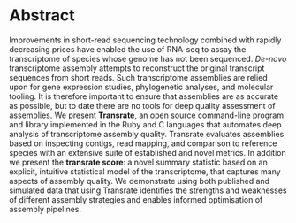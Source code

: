 # Abstract

Improvements in short-read sequencing technology combined with rapidly decreasing prices have enabled the use of RNA-seq to assay the transcriptome of species whose genome has not been sequenced. *De-novo* transcriptome assembly attempts to reconstruct the original transcript sequences from short reads. Such transcriptome assemblies are relied upon for gene expression studies, phylogenetic analyses, and molecular tooling. It is therefore important to ensure that assemblies are as accurate as possible, but to date there are no tools for deep quality assessment of assemblies. We present **Transrate**, an open source command-line program and library implemented in the Ruby and C languages that automates deep analysis of transcriptome assembly quality. Transrate evaluates assemblies based on inspecting contigs, read mapping, and comparison to reference species with an extensive suite of established and novel metrics. In addition we present the **transrate score**: a novel summary statistic based on an explicit, intuitive statistical model of the transcriptome, that captures many aspects of assembly quality. We demonstrate using both published and simulated data that using Transrate identifies the strengths and weaknesses of different assembly strategies and enables informed optimisation of assembly pipelines.